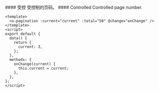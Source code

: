 <cn>
#### 受控
受控制的页码。
</cn>

<us>
#### Controlled
Controlled page number.
</us>

```vue
<template>
  <o-pagination :current="current" :total="50" @change="onChange" />
</template>
<script>
export default {
  data() {
    return {
      current: 3,
    };
  },
  methods: {
    onChange(current) {
      this.current = current;
    },
  },
};
</script>
```
